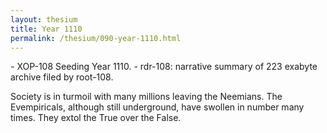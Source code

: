 ```yaml
---
layout: thesium
title: Year 1110
permalink: /thesium/090-year-1110.html
---
```


<div class="quote-heading">
- XOP-108 Seeding Year 1110.
- rdr-108: narrative summary of 223 exabyte archive filed by root-108.  
</div>

Society is in turmoil with many millions leaving the Neemians. The Evempiricals, although still underground, have swollen in number many times. They extol the True over the False.


